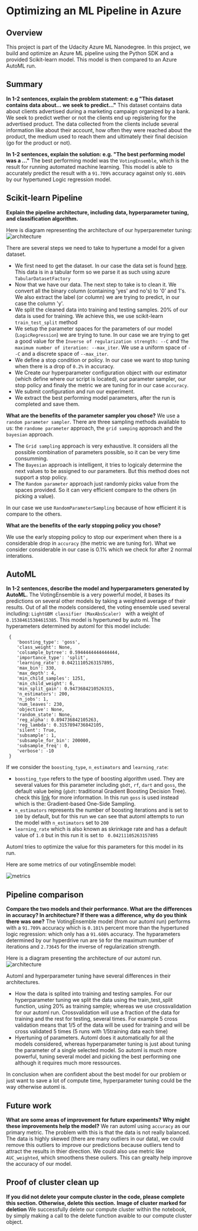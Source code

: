 # Optimizing an ML Pipeline in Azure

## Overview
This project is part of the Udacity Azure ML Nanodegree.
In this project, we build and optimize an Azure ML pipeline using the Python SDK and a provided Scikit-learn model.
This model is then compared to an Azure AutoML run.

## Summary
**In 1-2 sentences, explain the problem statement: e.g "This dataset contains data about... we seek to predict..."**
This dataset contains data about clients advertised during a marketing campaign organized by a bank. We seek to predict wether or not the clients end up registering for the advertised product. The data collected from the clients include several information like about their account, how often they were reached about the product, the medium used to reach them and ultimately their final decision (go for the product or not).

**In 1-2 sentences, explain the solution: e.g. "The best performing model was a ..."**
The best performing model was the ``VotingEnsemble``, which is the result for running automated machine learning.
This model is able to accurately predict the result with a ``91.709%`` accuracy against only ``91.608%`` by our hypertuned Logic regression model.

## Scikit-learn Pipeline
**Explain the pipeline architecture, including data, hyperparameter tuning, and classification algorithm.**

Here is diagram representing the architecture of our hyperparemeter tuning:
![architecture](./architectures_hyperdrive.png)

There are several steps we need to take to hypertune a model for a given dataset.
- We first need to get the dataset. In our case the data set is found [here](...). This data is in a tabular form so we parse it as such using azure ``TabularDatasetFactory``
- Now that we have our data. The next step to take is to clean it. We convert all the binary column (containing 'yes' and no's) to '0' and 1's. We also extract the label (or column) we are trying to predict, in our case the column 'y'.
- We split the cleaned data into training and testing samples. 20% of our data is used for training. We achieve this, we use scikit-learn ``train_test_split`` method
- We setup the parameter spaces for the parameters of our model (``LogicRegression``) we are trying to tune. In our case we are trying to get a good value for the ``Inverse of regularization strength: --C`` and ``The maximum number of iteration: --max_iter``. We use a uniform space of ``--C`` and a discrete space of ``--max_iter``.
- We define a stop condition or policy. In our case we want to stop tuning when there is a drop of ``0.2%`` in accuracy.
- We Create our hyperparameter configuration object with our estimator (which define where our script is located), our parameter sampler, our stop policy and finaly the metric we are tuning for in our case ``accuracy``.
- We submit configuration and run our experiment.
- We extract the best performing model parameters, after the run is completed and save them.

**What are the benefits of the parameter sampler you chose?**
We use a ``random parameter sampler``. There are three sampling methods available to us:
the ``randome parameter`` approach, the ``grid samping`` approach and the ``bayesian`` approach. 
- The ``Grid sampling`` approach is very exhaustive. It considers all the possible combination of parameters possible, so it can be very time consumming. 
- The ``Bayesian`` approach is intelligent, it tries to logicaly determine the next values to be assigned to our parameters. But this method does not support a stop policy.
- The ``Random parameter`` approach just randomly picks value from the spaces provided. So it can very efficient compare to the others (in picking a value).

In our case we use ``RandomParameterSampling`` because of how efficient it is compare to the others.

**What are the benefits of the early stopping policy you chose?**

We use the early stopping policy to stop our experiment when there is a considerable drop in ``accuracy`` (the metric we are tuning for). What we consider considerable in our case is 0.1% which we check for after 2 normal interations.

## AutoML
**In 1-2 sentences, describe the model and hyperparameters generated by AutoML.**
The VotingEnsemble is a very powerful model, it bases its predictions on several other models by taking a weighted average of their results. Out of all the models considered, the voting ensemble used several including: ``LightGBM classifier (MaxAbsScaler) `` with a weight of ``0.15384615384615385``. This model is hypertuned by auto ml. The hyperameters determined by automl for this model include:
```
 {
    'boosting_type': 'goss',
    'class_weight': None,
    'colsample_bytree': 0.5944444444444444,
    'importance_type': 'split',
    'learning_rate': 0.04211105263157895,
    'max_bin': 330,
    'max_depth': 4,
    'min_child_samples': 1251,
    'min_child_weight': 6,
    'min_split_gain': 0.9473684210526315,
    'n_estimators': 200,
    'n_jobs': 1,
    'num_leaves': 230,
    'objective': None,
    'random_state': None,
    'reg_alpha': 0.894736842105263,
    'reg_lambda': 0.3157894736842105,
    'silent': True,
    'subsample': 1,
    'subsample_for_bin': 200000,
    'subsample_freq': 0,
    'verbose': -10
 }
```
If we consider the ``boosting_type``, ``n_estimators`` and ``learning_rate``: 
- ``boosting_type`` refers to the type of boosting algorithm used. They are several values for this parameter including ``gbdt``, ``rf``, ``dart`` and ``goss``, the default value being (``gbdt``: traditional Gradient Boosting Decision Tree). check this [link](https://lightgbm.readthedocs.io/en/latest/Parameters.html#boosting) for more information. In this run ``goss`` is used instead which is the:  Gradient-based One-Side Sampling.
- ``n_estimators`` represents the number of boosting iterations and is set to ``100`` by default, but for this run we can see that automl attempts to run the model with ``n_estimators`` set to ``200``
- ``learning_rate`` which is also known as skrinkage rate and has a default value of ``1.0`` but in this run it is set to `` 0.04211105263157895``

Automl tries to optimize the value for this parameters for this model in its run.

Here are some metrics of our votingEnsemble model:

![metrics](./votingEnsemble.png)

## Pipeline comparison
**Compare the two models and their performance. What are the differences in accuracy? In architecture? If there was a difference, why do you think there was one?**
The VotingEnsemble model (from our automl run) performs with a ``91.709%`` accuracy which is ``0.101%`` percent more than the hypertuned logic regression: which only has a ``91.608%`` accuracy. The hyparameters determined by our hyperdrive run are ``50`` for the maximum number of iterations and ``2.73645`` for the inverse of regularization strength.

Here is a diagram presenting the architecture of our automl run. 
![architecture](./architectures_automl.png)

Automl and hyperparameter tuning have several differences in their architectures.
- How the data is splited into training and testing samples. For our hyperparameter tuning we split the data using the train_test_split function, using 20% as training sample; whereas we use crossvalidation for our automl run. Crossvalidation will use a fraction of the data for training and the rest for testing, several times. For example 5 cross validation means that 1/5 of the data will be used for training and will be cross validated 5 times (5 runs with 1/5training data each time)
- Hyertuning of parameters. Automl does it automatically for all the models considered, whereas hyperparameter tuning is just about tuning the parameter of a single selected model. So automl is much more powerful, tuning several model and picking the best performing one although it requires much more ressources. 

In conclusion when are confident about the best model for our problem or just want to save a lot of compute time, hyperparameter tuning could be the way otherwise automl is. 


## Future work
**What are some areas of improvement for future experiments? Why might these improvements help the model?**
We ran automl using ``accuracy`` as our primary metric. The problem with this is that the data is not really balanced. The data is highly skewed (there are many outliers in our data), we could remove this outliers to improve our predictions because outliers tend to attract the results in thier direction. We could also use metric like ``AUC_weighted``, which smoothens these ouliers. This can grealty help improve the accuracy of our model.

## Proof of cluster clean up
**If you did not delete your compute cluster in the code, please complete this section. Otherwise, delete this section.**
**Image of cluster marked for deletion**
We successfully delete our compute cluster within the notebook, by simply making a call to the delete function avaible to our compute cluster object. 
